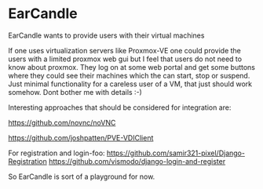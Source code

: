 # EarCandle
EarCandle wants to provide users with their virtual machines 

If one uses virtualization servers like Proxmox-VE one could provide the users with a limited proxmox web gui but I feel that users do not need to know about proxmox. They log on at some web portal and get some buttons where they could see their machines which the can start, stop or suspend.
Just minimal functionality for a careless user of a VM, that just should work somehow. Dont bother me with details :-)

Interesting approaches that should be considered for integration are:

https://github.com/novnc/noVNC

https://github.com/joshpatten/PVE-VDIClient

For registration and login-foo:
https://github.com/samir321-pixel/Django-Registration
https://github.com/vismodo/django-login-and-register


So EarCandle is sort of a playground for now.

